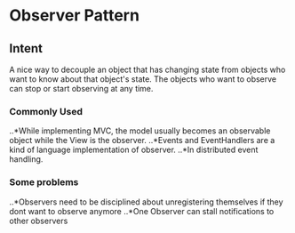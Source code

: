 # Observer Pattern
## Intent
A nice way to decouple an object that has changing state from objects who want to know about that object's state. The objects who want to observe can stop or start observing at any time. 

### Commonly Used
..*While implementing MVC, the model usually becomes an observable object while the View is the observer.
..*Events and EventHandlers are a kind of language implementation of observer.
..*In distributed event handling.

### Some problems
..*Observers need to be disciplined about unregistering themselves if they dont want to observe anymore
..*One Observer can stall notifications to other observers
